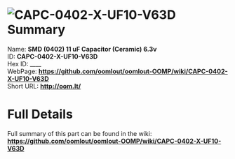
![CAPC-0402-X-UF10-V63D](https://github.com/oomlout/oomlout-OOMP/blob/master/parts/CAPC-0402-X-UF10-V63D/CAPC-0402-X-UF10-V63D_420.jpg)   
Summary
=================
  
Name: __SMD (0402) 11 uF Capacitor (Ceramic) 6.3v__    
ID: __CAPC-0402-X-UF10-V63D__   
Hex ID: ____   
WebPage: __https://github.com/oomlout/oomlout-OOMP/wiki/CAPC-0402-X-UF10-V63D__   
Short URL: __http://oom.lt/__   

Full Details
==========================
Full summary of this part can be found in the wiki:   
__https://github.com/oomlout/oomlout-OOMP/wiki/CAPC-0402-X-UF10-V63D__    

